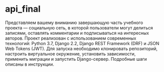 # api_final
Представляем вашему вниманию завершающую часть учебного проекта — социальную сеть, в которой пользователи могут делиться записями, оставлять комментарии и подписываться на интересных авторов. Проект реализован с использованием современных технологий: Python 3.7, Django 2.2, Django REST Framework (DRF) и JSON Web Tokens (JWT). Для запуска необходимо клонировать репозиторий, настроить виртуальное окружение, установить зависимости, применить миграции и запустить Django-сервер. Подробные шаги описаны в инструкции.
